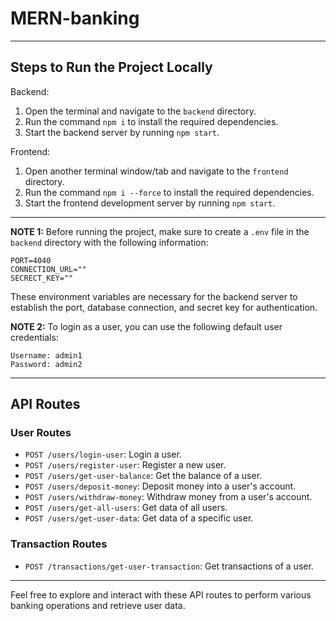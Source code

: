 # MERN-banking

---

## Steps to Run the Project Locally

Backend:
1. Open the terminal and navigate to the `backend` directory.
2. Run the command `npm i` to install the required dependencies.
3. Start the backend server by running `npm start`.

Frontend:
1. Open another terminal window/tab and navigate to the `frontend` directory.
2. Run the command `npm i --force` to install the required dependencies.
3. Start the frontend development server by running `npm start`.

---

**NOTE 1:** Before running the project, make sure to create a `.env` file in the `backend` directory with the following information:

```
PORT=4040
CONNECTION_URL=""
SECRECT_KEY=""
```

These environment variables are necessary for the backend server to establish the port, database connection, and secret key for authentication.


**NOTE 2:** To login as a user, you can use the following default user credentials:
```
Username: admin1
Password: admin2
```


---

## API Routes

### User Routes
- `POST /users/login-user`: Login a user.
- `POST /users/register-user`: Register a new user.
- `POST /users/get-user-balance`: Get the balance of a user.
- `POST /users/deposit-money`: Deposit money into a user's account.
- `POST /users/withdraw-money`: Withdraw money from a user's account.
- `POST /users/get-all-users`: Get data of all users.
- `POST /users/get-user-data`: Get data of a specific user.

### Transaction Routes
- `POST /transactions/get-user-transaction`: Get transactions of a user.

---

Feel free to explore and interact with these API routes to perform various banking operations and retrieve user data.
